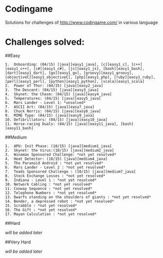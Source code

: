 # Codingame
Solutions for challenges of http://www.codingame.com/ in various language

# Challenges solved:

##Easy

	1.  Onboarding: (04/15) [java][easy1_java], [c][easy1_c], [c++][easy1_c++], [c#][easy1_c#], [js][easy1_js], [bash][easy1_bash], [dart][easy1_dart], [go][easy1_go], [groovy][easy1_groovy], [objectiveC][easy1_objectiveC], [php][easy1_php], [ruby][easy1_ruby], [perl][easy1_perl], [python][easy1_python], [scala][easy1_scala]
	2.  Power of Thor: (04/15) [java][easy2_java]
	3.  The Descent: (04/15) [java][easy3_java]
	4.  Skynet: the Chasm: (04/15) [java][easy4_java]
	5.  Temperatures: (04/15) [java][easy5_java]
	6.  Mars Lander - Level 1: *unsolved*
	7.  ASCII Art: (04/15) [java][easy7_java]
	8.  Chuck Norris: (04/15) [java][easy8_java]
	9.  MIME Type: (04/15) [java][easy9_java]
	10. Defibrillators: (04/15) [java][easy10_java]
	11. Horse-racing Duals: (04/15) [java][easy11_java], [bash][easy11_bash]
  
##Medium

	1.	APU: Init Phase: (10/15) [java][medium1_java]
	2.	Skynet: the Virus:(10/15) [java][medium2_java]
	3.	Winamax Sponsored Challenge: *not yet resolved*
	4.	Heat Detector: (10/15) [java][medium4_java]
	5.	The Paranoid Android : *not yet resolved*
	6.	Mars Lander - Level 2 : *not yet resolved*
	7.	Teads Sponsored Challenge : (10/15) [java][medium7_java]
	8.	Stock Exchange Losses : *not yet resolved*
	9.	Indiana - Level 1 : *not yet resolved*
	10.	Network Cabling : *not yet resolved*
	11.	Conway Sequence : *not yet resolved*
	12. Telephone Numbers : *not yet resolved*
	13.	Dwarfs standing on the shoulders of giants : *not yet resolved*
	14.	Bender, a depressed robot : *not yet resolved*
	15.	Scrabble : *not yet resolved*
	16.	The Gift : *not yet resolved*
	17.	Mayan Calculation : *not yet resolved*

##Hard

*will be added later*

##Very Hard

*will be added later*

  [easy1_java]: https://github.com/adrian-nesonson/Codingame/blob/master/Solutions/Java/Onboarding.java
  [easy1_c]: https://github.com/adrian-nesonson/Codingame/blob/master/Solutions/C/Onboarding.c
  [easy1_c++]: https://github.com/adrian-nesonson/Codingame/blob/master/Solutions/C%2B%2B/Onboarding.cpp
  [easy1_c#]: https://github.com/adrian-nesonson/Codingame/blob/master/Solutions/C%23/Onboarding.cs
  [easy1_js]: https://github.com/adrian-nesonson/Codingame/blob/master/Solutions/javascript/Onboarding.js
  [easy1_bash]: https://github.com/adrian-nesonson/Codingame/blob/master/Solutions/Bash/Onboarding.sh
  [easy1_dart]: https://github.com/adrian-nesonson/Codingame/blob/master/Solutions/Dart/Onboarding.dart
  [easy1_go]: https://github.com/adrian-nesonson/Codingame/blob/master/Solutions/Go/Onboarding.go
  [easy1_groovy]: https://github.com/adrian-nesonson/Codingame/blob/master/Solutions/Groovy/Onboarding.gvy
  [easy1_objectiveC]: https://github.com/adrian-nesonson/Codingame/blob/master/Solutions/ObjectiveC/Onboarding.m
  [easy1_php]: https://github.com/adrian-nesonson/Codingame/blob/master/Solutions/PHP/Onboarding.php
  [easy1_ruby]: https://github.com/adrian-nesonson/Codingame/blob/master/Solutions/Ruby/Onboarding.rb
  [easy1_perl]: https://github.com/adrian-nesonson/Codingame/blob/master/Solutions/Perl/Onboarding.pl
  [easy1_python]: https://github.com/adrian-nesonson/Codingame/blob/master/Solutions/Python/Onboarding.py
  [easy1_scala]: https://github.com/adrian-nesonson/Codingame/blob/master/Solutions/Scala/Onboarding.scala  
  
  [easy2_java]: https://github.com/adrian-nesonson/Codingame/blob/master/Solutions/Java/PowerOfThor.java
  
  [easy3_java]: https://github.com/adrian-nesonson/Codingame/blob/master/Solutions/Java/TheDescent.java
  
  [easy4_java]: https://github.com/adrian-nesonson/Codingame/blob/master/Solutions/Java/SkynetTheChasm.java
  
  [easy5_java]: https://github.com/adrian-nesonson/Codingame/blob/master/Solutions/Java/Temperatures.java
  
  [easy7_java]: https://github.com/adrian-nesonson/Codingame/blob/master/Solutions/Java/ASCIIArt.java
  
  [easy8_java]: https://github.com/adrian-nesonson/Codingame/blob/master/Solutions/Java/ChuckNorris.java
  
  [easy9_java]: https://github.com/adrian-nesonson/Codingame/blob/master/Solutions/Java/MIMEType.java
  
  [easy10_java]: https://github.com/adrian-nesonson/Codingame/blob/master/Solutions/Java/Defibrillators.java
  
  [easy11_java]: https://github.com/adrian-nesonson/Codingame/blob/master/Solutions/Java/HorseRacingDual.java  
  [easy11_bash]: https://github.com/adrian-nesonson/Codingame/blob/master/Solutions/Bash/HorseRacingDual.sh
  
  [medium1_java]: https://github.com/adrian-nesonson/Codingame/blob/master/Solutions/Java/ApuInitPhase.java  
  
  [medium2_java]: https://github.com/adrian-nesonson/Codingame/blob/master/Solutions/Java/SkynetTheVirus.java  
  
  [medium4_java]: https://github.com/adrian-nesonson/Codingame/blob/master/Solutions/Java/HeatDetector.java  
   
  [medium7_java]: https://github.com/adrian-nesonson/Codingame/blob/master/Solutions/Java/TeadsSponsoredChallenge.java  
  